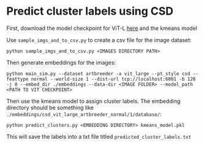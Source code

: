 # Predict cluster labels using CSD

First, download the model checkpoint for ViT-L [here](https://drive.google.com/file/d/1FX0xs8p-C7Ob-h5Y4cUhTeOepHzXv_46/view?usp=sharing) and the kmeans model 

Use `sample_imgs_and_to_csv.py` to create a csv file for the image dataset:

```python sample_imgs_and_to_csv.py <IMAGES DIRECTORY PATH>```

Then generate embeddings for the images:

```
python main_sim.py --dataset artbreeder -a vit_large --pt_style csd --feattype normal --world-size 1 --dist-url tcp://localhost:6001 -b 128 -j 8 --embed_dir ./embeddings --data-dir <IMAGE FOLDER> --model_path <PATH TO VIT CHECKPOINT>
```

Then use the kmeans model to assign cluster labels. The embedding directory should be something like `./embeddings/csd_vit_large_artbreeder_normal/1/database/`:

```
python predict_clusters.py <EMBEDDING DIRECTORY> kmeans_model.pkl
```

This will save the labels into a txt file titled `predicted_cluster_labels.txt`
